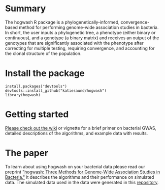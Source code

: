 # Summary
The hogwash R package is a phylogenetically-informed, convergence-based method for performing genome-wide association studies in bacteria. In short, the user inputs a phylogenetic tree, a phenotype (either binary or continuous), and a genotype (a binary matrix) and receives an output of the genotypes that are significantly associated with the phenotype after correcting for multiple testing, requiring convergence, and accounting for the clonal structure of the population.
   
# Install the package
`install.packages("devtools")`
`devtools::install_github("katiesaund/hogwash")`  
`library(hogwash)`
  
# Getting started
[Please check out the wiki](https://github.com/katiesaund/hogwash/wiki) or vignette for a brief primer on bacterial GWAS, detailed descriptions of the algorithms, and example data with results.

# The paper 
To learn about using hogwash on your bacterial data please read our preprint ["hogwash: Three Methods for Genome-Wide Association Studies in Bacteria."](https://www.biorxiv.org/content/10.1101/2020.04.19.048421v1) It describes the algorithms and their performance on simulated data. The simulated data used in the data were generated in this [repository](https://github.com/katiesaund/simulate_data_for_convergence_based_bGWAS). 



